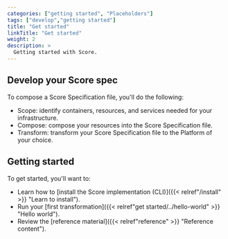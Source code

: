 ```yaml
---
categories: ["getting started", "Placeholders"]
tags: ["develop","getting started"]
title: "Get started"
linkTitle: "Get started"
weight: 2
description: >
  Getting started with Score.
---
```


## Develop your Score spec

To compose a Score Specification file, you'll do the following:

- Scope: identify containers, resources, and services needed for your infrastructure.
- Compose: compose your resources into the Score Specification file.
- Transform: transform your Score Specification file to the Platform of your choice.

## Getting started

To get started, you'll want to:

- Learn how to [install the Score implementation (CLI)]({{< relref"/install" >}} "Learn to install").
- Run your [first transformation]({{< relref"get started/../hello-world" >}} "Hello world").
- Review the [reference material]({{< relref"reference" >}} "Reference content").
